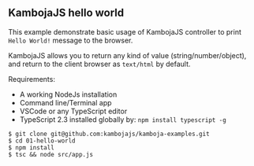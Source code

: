 ## KambojaJS hello world

This example demonstrate basic usage of KambojaJS controller to print `Hello World!` message to the browser.

KambojaJS allows you to return any kind of value (string/number/object), and return to the client browser as `text/html` by default.

Requirements: 
* A working NodeJs installation
* Command line/Terminal app
* VSCode or any TypeScript editor
* TypeScript 2.3 installed globally by: `npm install typescript -g`

```
$ git clone git@github.com:kambojajs/kamboja-examples.git
$ cd 01-hello-world
$ npm install
$ tsc && node src/app.js
```